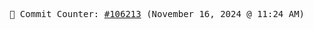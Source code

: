 <p align="center">
    <samp>
        📮 Commit Counter: <a href="https://github.com/Javascript-void0/Javascript-void0/commits/main">#106213</a> (November 16, 2024 @ 11:24 AM)
    </samp>
</p>